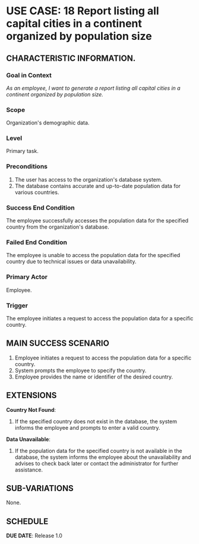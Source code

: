 # USE CASE: 18 Report listing all capital cities in a continent organized by population size

## CHARACTERISTIC INFORMATION.

### Goal in Context

*As an employee, I want to generate a report listing all capital cities in a continent organized by population size.*

### Scope

Organization's demographic data.

### Level

Primary task.

### Preconditions

1. The user has access to the organization's database system.
2. The database contains accurate and up-to-date population data for various countries.

### Success End Condition

The employee successfully accesses the population data for the specified country from the organization's database.

### Failed End Condition

The employee is unable to access the population data for the specified country due to technical issues or data unavailability.

### Primary Actor

Employee.

### Trigger

The employee initiates a request to access the population data for a specific country.

## MAIN SUCCESS SCENARIO

1. Employee initiates a request to access the population data for a specific country.
2. System prompts the employee to specify the country.
3. Employee provides the name or identifier of the desired country.

## EXTENSIONS

**Country Not Found**:
   1. If the specified country does not exist in the database, the system informs the employee and prompts to enter a valid country.

**Data Unavailable**:
   1. If the population data for the specified country is not available in the database, the system informs the employee about the unavailability and advises to check back later or contact the administrator for further assistance.

## SUB-VARIATIONS

None.

## SCHEDULE

**DUE DATE**: Release 1.0
